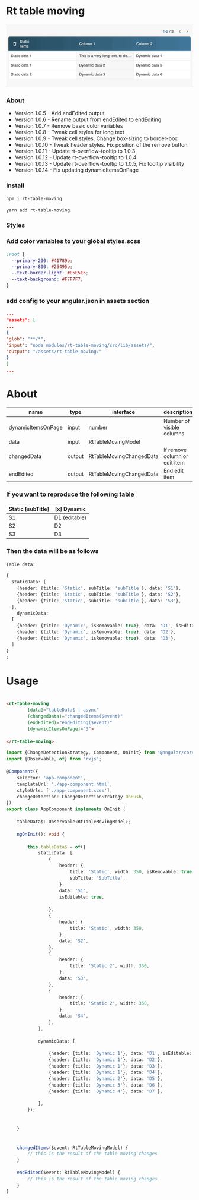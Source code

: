# Rt table moving

![](/projects/rt-table-moving/rt-table-moving.gif)

### About
- Version 1.0.5 - Add endEdited output
- Version 1.0.6 - Rename output from endEdited to endEditing
- Version 1.0.7 - Remove basic color variables
- Version 1.0.8 - Tweak cell styles for long text
- Version 1.0.9 - Tweak cell styles. Change box-sizing to border-box
- Version 1.0.10 - Tweak header styles. Fix position of the remove button
- Version 1.0.11 - Update rt-overflow-tooltip to 1.0.3
- Version 1.0.12 - Update rt-overflow-tooltip to 1.0.4
- Version 1.0.13 - Update rt-overflow-tooltip to 1.0.5, Fix tooltip visibility
- Version 1.0.14 - Fix updating dynamicItemsOnPage


### Install

```bash
npm i rt-table-moving
```

```bash
yarn add rt-table-moving
```

### Styles

### Add color variables to your global styles.scss

```css
:root {
  --primary-200: #41789b;
  --primary-800: #25495b;
  --text-border-light: #E5E5E5;
  --text-background: #F7F7F7;
}
```

### add config to your angular.json in assets section

```json
...
"assets": [
...
{
"glob": "**/*",
"input": "node_modules/rt-table-moving/src/lib/assets/",
"output": "/assets/rt-table-moving/"
}
]
...
```

# About

| name               | type   | interface                | description                   |
|--------------------|--------|--------------------------|-------------------------------|
| dynamicItemsOnPage | input  | number                   | Number of visible columns     |
| data               | input  | RtTableMovingModel       |                               |
| changedData        | output | RtTableMovingChangedData | If remove column or edit item |
| endEdited          | output | RtTableMovingChangedData | End edit item                 |

### If you want to reproduce the following table

| Static [subTitle] | [x] Dynamic   |
|-------------------|---------------|
| S1                | D1 (editable) |
| S2                | D2            |
| S3                | D3            |

### Then the data will be as follows

```Table data: ```

```ts
{
  staticData: [
    {header: {title: 'Static', subTitle: 'subTitle'}, data: 'S1'},
    {header: {title: 'Static', subTitle: 'subTitle'}, data: 'S2'},
    {header: {title: 'Static', subTitle: 'subTitle'}, data: 'S3'},
  ],
    dynamicData:
  [
    {header: {title: 'Dynamic', isRemovable: true}, data: 'D1', isEditable: true},
    {header: {title: 'Dynamic', isRemovable: true}, data: 'D2'},
    {header: {title: 'Dynamic', isRemovable: true}, data: 'D3'},
  ]
}
;
```

# Usage

```html

<rt-table-moving
        [data]="tableData$ | async"
        (changedData)="changedItems($event)"
        (endEdited)="endEditing($event)"
        [dynamicItemsOnPage]="3">
  
</rt-table-moving>
```

```ts
import {ChangeDetectionStrategy, Component, OnInit} from '@angular/core';
import {Observable, of} from 'rxjs';

@Component({
    selector: 'app-component',
    templateUrl: './app-component.html',
    styleUrls: ['./app-component.scss'],
    changeDetection: ChangeDetectionStrategy.OnPush,
})
export class AppComponent implements OnInit {

    tableData$: Observable<RtTableMovingModel>;

    ngOnInit(): void {

        this.tableData$ = of({
            staticData: [
                {
                    header: {
                        title: 'Static', width: 350, isRemovable: true,
                        subTitle: 'SubTitle',
                    },
                    data: 'S1',
                    isEditable: true,

                },
                {
                    header: {
                        title: 'Static', width: 350,
                    },
                    data: 'S2',
                },
                {
                    header: {
                        title: 'Static 2', width: 350,
                    },
                    data: 'S3',
                },
                {
                    header: {
                        title: 'Static 2', width: 350,
                    },
                    data: 'S4',
                },
            ],

            dynamicData: [

                {header: {title: 'Dynamic 1'}, data: 'D1', isEditable: true},
                {header: {title: 'Dynamic 1'}, data: 'D2'},
                {header: {title: 'Dynamic 1'}, data: 'D3'},
                {header: {title: 'Dynamic 1'}, data: 'D4'},
                {header: {title: 'Dynamic 2'}, data: 'D5'},
                {header: {title: 'Dynamic 3'}, data: 'D6'},
                {header: {title: 'Dynamic 4'}, data: 'D7'},

            ],
        });


    }


    changedItems($event: RtTableMovingModel) {
        // this is the result of the table moving changes
    }

    endEdited($event: RtTableMovingModel) {
        // this is the result of the table moving changes
    }
}

```


